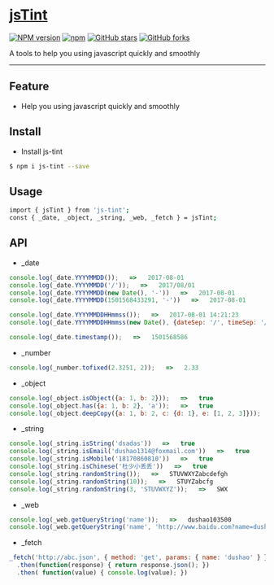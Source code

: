 # [jsTint](https://github.com/dushao103500/js-tint)
[![NPM version](https://img.shields.io/npm/v/js-tint.svg?style=flat)](https://npmjs.org/package/js-tint)
[![npm](https://img.shields.io/npm/dt/js-tint.svg)](https://npmjs.org/package/js-tint)
[![GitHub stars](https://img.shields.io/github/stars/dushao103500/js-tint.svg?style=social&label=Star)](https://github.com/dushao103500/js-tint)
[![GitHub forks](https://img.shields.io/github/forks/dushao103500/js-tint.svg?style=social&label=Fork)](https://github.com/dushao103500/js-tint)

A tools to help you using javascript quickly and smoothly

----

## Feature

- Help you using javascript quickly and smoothly


## Install

- Install js-tint

```bash
$ npm i js-tint --save
```

## Usage
```bash
import { jsTint } from 'js-tint';
const { _date, _object, _string, _web, _fetch } = jsTint;
```

## API

- _date

```javascript
console.log(_date.YYYYMMDD());   =>   2017-08-01
console.log(_date.YYYYMMDD('/'));   =>   2017/08/01
console.log(_date.YYYYMMDD(new Date(), '-'))   =>   2017-08-01
console.log(_date.YYYYMMDD(1501568433291, '-'))   =>   2017-08-01

console.log(_date.YYYYMMDDHHmmss());   =>   2017-08-01 14:21:23
console.log(_date.YYYYMMDDHHmmss(new Date(), {dateSep: '/', timeSep: '/'}));   =>   2017/08/01 14/21/23

console.log(_date.timestamp());   =>   1501568586
```

- _number

```javascript
console.log(_number.tofixed(2.3251, 2));   =>   2.33   
```

- _object

```javascript
console.log(_object.isObject({a: 1, b: 2}));   =>   true
console.log(_object.has({a: 1, b: 2}, 'a'));   =>   true
console.log(_object.deepCopy({a: 1, b: 2, c: {d: 1}, e: [1, 2, 3]}));   =>   {a: 1, b: 2, c: {d: 1}, e: [1, 2, 3]}
```

- _string

```javascript
console.log(_string.isString('dsadas'))   =>   true
console.log(_string.isEmail('dushao1314@foxmail.com'))   =>   true
console.log(_string.isMobile('18170860810'))   =>   true
console.log(_string.isChinese('杜少小丢丢'))   =>   true
console.log(_string.randomString());   =>   STUVWXYZabcdefgh
console.log(_string.randomString(10));   =>   STUYZabcfg
console.log(_string.randomString(3, 'STUVWXYZ'));   =>   SWX
```

- _web

```javascript
console.log(_web.getQueryString('name'));   =>   dushao103500
console.log(_web.getQueryString('name', 'http://www.baidu.com?name=dushao&password=12345'));   =>   dushao
```

- _fetch

```javascript
_fetch('http://abc.json', { method: 'get', params: { name: 'dushao' } })
  .then(function(response) { return response.json(); })
  .then( function(value) { console.log(value); })


```
